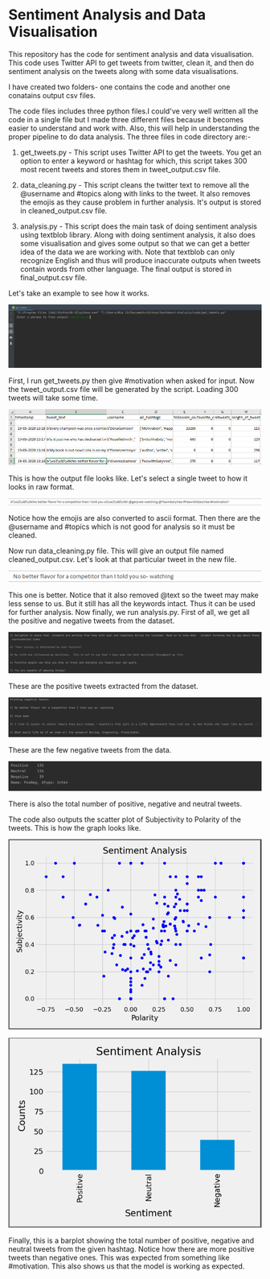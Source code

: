 # Sentiment Analysis and Data Visualisation
 
 This repository has the code for sentiment analysis and data visualisation. This code uses Twitter API to get tweets from twitter, clean it, and then do sentiment analysis on the tweets along with some data visualisations. 

I have created two folders- one contains the code and another one conatains output csv files.

The code files includes three python files.I could've very well written all the code in a single file but I made three different files because it becomes easier to understand and work with. Also, this will help in understanding the proper pipeline to do data analysis. The three files in code directory are:-

1) get_tweets.py - This script uses Twitter API to get the tweets. You get an option to enter a keyword or hashtag for which, this script takes 300 most recent tweets and stores them in tweet_output.csv file. 

2) data_cleaning.py - This script cleans the twitter text to remove all the @username and #topics along with links to the tweet. It also removes the emojis as they cause problem in further analysis. It's output is stored in cleaned_output.csv file.

3) analysis.py - This script does the main task of doing sentiment analysis using textblob library. Along with doing sentiment analysis, it also does some visualisation and gives some output so that we can get a better idea of the data we are working with. Note that textblob can only recognize English and thus will produce inaccurate outputs when tweets contain words from other language. The final output is stored in final_output.csv file.

Let's take an example to see how it works. 

![](2020-05-19-18-44-36.png)

First, I run get_tweets.py then give #motivation when asked for input. Now the  tweet_output.csv file will be generated by the script. Loading 300 tweets will take some time.

![](2020-05-19-18-56-00.png)

This is how the output file looks like. Let's  select a single tweet to how it looks in raw format.

![](2020-05-19-18-58-43.png)

Notice how the emojis are also converted to ascii format. Then there are the @username and #topics which is not good for analysis so it must be cleaned.

Now run data_cleaning.py file. This will give an output file named cleaned_output.csv. Let's look at that particular tweet in the new file.

![](2020-05-19-19-04-33.png)

This one is better. Notice that it also removed @text so the tweet may make less sense to us. But it still has all the keywords intact. Thus it can be used for further analysis. Now finally, we run analysis.py. First of all, we get all the positive and negative tweets from the dataset. 

![](2020-05-19-19-09-47.png)

These are the positive tweets extracted from the dataset.

![](2020-05-19-19-11-42.png)

These are the few negative tweets from the data.

![](2020-05-19-19-13-06.png)

There is also the total number of positive, negative and neutral tweets. 

The code also outputs the scatter plot of Subjectivity to Polarity of the tweets. This is how the graph looks like.

![](2020-05-19-19-15-49.png)


![](2020-05-19-19-16-32.png)

Finally, this is a barplot showing the total number of positive, negative and neutral tweets from the given hashtag. Notice how there are more positive tweets than negative ones. This was expected from something like #motivation. This also shows us that the model is working as expected.